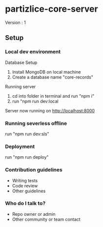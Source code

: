 # partizlice-core-server

Version : 1

## Setup

### Local dev environment

Database Setup

1. Install MongoDB on local machine
2. Create a database name "core-records"

Running server

1. cd into folder in terminal and run "npm i"
2. run "npm run dev:local

Server now running on <http://localhost:8000>

### Running severless offline

run "npm run dev:sls"

### Deployment

run "npm run deploy"

### Contribution guidelines

- Writing tests
- Code review
- Other guidelines

### Who do I talk to?

- Repo owner or admin
- Other community or team contact
